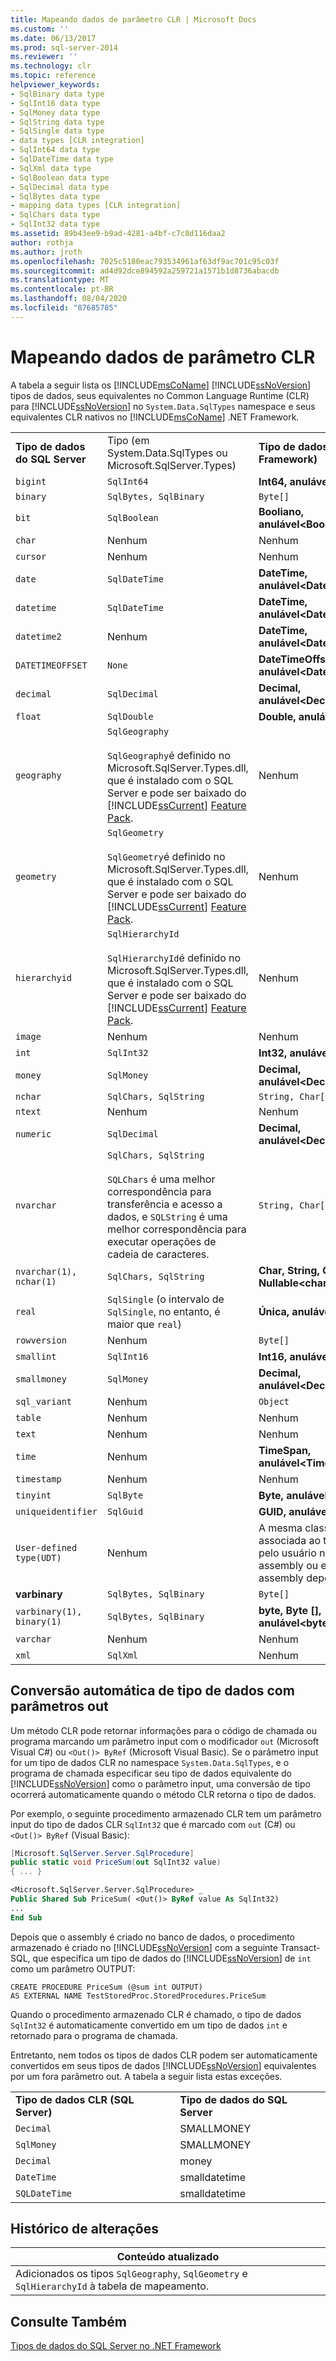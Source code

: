 ```yaml
---
title: Mapeando dados de parâmetro CLR | Microsoft Docs
ms.custom: ''
ms.date: 06/13/2017
ms.prod: sql-server-2014
ms.reviewer: ''
ms.technology: clr
ms.topic: reference
helpviewer_keywords:
- SqlBinary data type
- SqlInt16 data type
- SqlMoney data type
- SqlString data type
- SqlSingle data type
- data types [CLR integration]
- SqlInt64 data type
- SqlDateTime data type
- SqlXml data type
- SqlBoolean data type
- SqlDecimal data type
- SqlBytes data type
- mapping data types [CLR integration]
- SqlChars data type
- SqlInt32 data type
ms.assetid: 89b43ee9-b9ad-4281-a4bf-c7c8d116daa2
author: rothja
ms.author: jroth
ms.openlocfilehash: 7025c5180eac793534961af63df9ac701c95c03f
ms.sourcegitcommit: ad4d92dce894592a259721a1571b1d8736abacdb
ms.translationtype: MT
ms.contentlocale: pt-BR
ms.lasthandoff: 08/04/2020
ms.locfileid: "87685785"
---
```

# <a name="mapping-clr-parameter-data"></a>Mapeando dados de parâmetro CLR
  A tabela a seguir lista os [!INCLUDE[msCoName](../../includes/msconame-md.md)] [!INCLUDE[ssNoVersion](../../includes/ssnoversion-md.md)] tipos de dados, seus equivalentes no Common Language Runtime (CLR) para [!INCLUDE[ssNoVersion](../../includes/ssnoversion-md.md)] no `System.Data.SqlTypes` namespace e seus equivalentes CLR nativos no [!INCLUDE[msCoName](../../includes/msconame-md.md)] .NET Framework.  
  
||||  
|-|-|-|  
|**Tipo de dados do SQL Server**|Tipo (em System.Data.SqlTypes ou Microsoft.SqlServer.Types)|**Tipo de dados CLR (.NET Framework)**|  
|`bigint`|`SqlInt64`|**Int64, anulável\<Int64>**|  
|`binary`|`SqlBytes, SqlBinary`|`Byte[]`|  
|`bit`|`SqlBoolean`|**Booliano, anulável\<Boolean>**|  
|`char`|Nenhum|Nenhum|  
|`cursor`|Nenhum|Nenhum|  
|`date`|`SqlDateTime`|**DateTime, anulável\<DateTime>**|  
|`datetime`|`SqlDateTime`|**DateTime, anulável\<DateTime>**|  
|`datetime2`|Nenhum|**DateTime, anulável\<DateTime>**|  
|`DATETIMEOFFSET`|`None`|**DateTimeOffset, anulável\<DateTimeOffset>**|  
|`decimal`|`SqlDecimal`|**Decimal, anulável\<Decimal>**|  
|`float`|`SqlDouble`|**Double, anulável\<Double>**|  
|`geography`|`SqlGeography`<br /><br /> `SqlGeography`é definido no Microsoft.SqlServer.Types.dll, que é instalado com o SQL Server e pode ser baixado do [!INCLUDE[ssCurrent](../../includes/sscurrent-md.md)] [Feature Pack](https://www.microsoft.com/download/details.aspx?id=53164).|Nenhum|  
|`geometry`|`SqlGeometry`<br /><br /> `SqlGeometry`é definido no Microsoft.SqlServer.Types.dll, que é instalado com o SQL Server e pode ser baixado do [!INCLUDE[ssCurrent](../../includes/sscurrent-md.md)] [Feature Pack](https://www.microsoft.com/download/details.aspx?id=53164).|Nenhum|  
|`hierarchyid`|`SqlHierarchyId`<br /><br /> `SqlHierarchyId`é definido no Microsoft.SqlServer.Types.dll, que é instalado com o SQL Server e pode ser baixado do [!INCLUDE[ssCurrent](../../includes/sscurrent-md.md)] [Feature Pack](https://www.microsoft.com/download/details.aspx?id=53164).|Nenhum|  
|`image`|Nenhum|Nenhum|  
|`int`|`SqlInt32`|**Int32, anulável\<Int32>**|  
|`money`|`SqlMoney`|**Decimal, anulável\<Decimal>**|  
|`nchar`|`SqlChars, SqlString`|`String, Char[]`|  
|`ntext`|Nenhum|Nenhum|  
|`numeric`|`SqlDecimal`|**Decimal, anulável\<Decimal>**|  
|`nvarchar`|`SqlChars, SqlString`<br /><br /> `SQLChars` é uma melhor correspondência para transferência e acesso a dados, e `SQLString` é uma melhor correspondência para executar operações de cadeia de caracteres.|`String, Char[]`|  
|`nvarchar(1), nchar(1)`|`SqlChars, SqlString`|**Char, String, Char [], Nullable\<char>**|  
|`real`|`SqlSingle` (o intervalo de `SqlSingle`, no entanto, é maior que `real`)|**Única, anulável\<Single>**|  
|`rowversion`|Nenhum|`Byte[]`|  
|`smallint`|`SqlInt16`|**Int16, anulável\<Int16>**|  
|`smallmoney`|`SqlMoney`|**Decimal, anulável\<Decimal>**|  
|`sql_variant`|Nenhum|`Object`|  
|`table`|Nenhum|Nenhum|  
|`text`|Nenhum|Nenhum|  
|`time`|Nenhum|**TimeSpan, anulável\<TimeSpan>**|  
|`timestamp`|Nenhum|Nenhum|  
|`tinyint`|`SqlByte`|**Byte, anulável\<Byte>**|  
|`uniqueidentifier`|`SqlGuid`|**GUID, anulável\<Guid>**|  
|`User-defined type(UDT)`|Nenhum|A mesma classe que é associada ao tipo definido pelo usuário no mesmo assembly ou em um assembly dependente.|  
|**varbinary**|`SqlBytes, SqlBinary`|`Byte[]`|  
|`varbinary(1), binary(1)`|`SqlBytes, SqlBinary`|**byte, Byte [], anulável\<byte>**|  
|`varchar`|Nenhum|Nenhum|  
|`xml`|`SqlXml`|Nenhum|  
  
## <a name="automatic-data-type-conversion-with-out-parameters"></a>Conversão automática de tipo de dados com parâmetros out  
 Um método CLR pode retornar informações para o código de chamada ou programa marcando um parâmetro input com o modificador `out` (Microsoft Visual C#) ou `<Out()> ByRef` (Microsoft Visual Basic). Se o parâmetro input for um tipo de dados CLR no namespace `System.Data.SqlTypes`, e o programa de chamada especificar seu tipo de dados equivalente do [!INCLUDE[ssNoVersion](../../includes/ssnoversion-md.md)] como o parâmetro input, uma conversão de tipo ocorrerá automaticamente quando o método CLR retorna o tipo de dados.  
  
 Por exemplo, o seguinte procedimento armazenado CLR tem um parâmetro input do tipo de dados CLR `SqlInt32` que é marcado com `out` (C#) ou `<Out()> ByRef` (Visual Basic):  
  
```csharp  
[Microsoft.SqlServer.Server.SqlProcedure]  
public static void PriceSum(out SqlInt32 value)  
{ ... }  
```  
  
```vb  
<Microsoft.SqlServer.Server.SqlProcedure> _  
Public Shared Sub PriceSum( <Out()> ByRef value As SqlInt32)  
...  
End Sub  
```  
  
 Depois que o assembly é criado no banco de dados, o procedimento armazenado é criado no [!INCLUDE[ssNoVersion](../../includes/ssnoversion-md.md)] com a seguinte Transact-SQL, que especifica um tipo de dados do [!INCLUDE[ssNoVersion](../../includes/ssnoversion-md.md)] de `int` como um parâmetro OUTPUT:  
  
```  
CREATE PROCEDURE PriceSum (@sum int OUTPUT)  
AS EXTERNAL NAME TestStoredProc.StoredProcedures.PriceSum  
```  
  
 Quando o procedimento armazenado CLR é chamado, o tipo de dados `SqlInt32` é automaticamente convertido em um tipo de dados `int` e retornado para o programa de chamada.  
  
 Entretanto, nem todos os tipos de dados CLR podem ser automaticamente convertidos em seus tipos de dados [!INCLUDE[ssNoVersion](../../includes/ssnoversion-md.md)] equivalentes por um fora parâmetro out. A tabela a seguir lista estas exceções.  
  
|||  
|-|-|  
|**Tipo de dados CLR (SQL Server)**|**Tipo de dados do SQL Server**|  
|`Decimal`|SMALLMONEY|  
|`SqlMoney`|SMALLMONEY|  
|`Decimal`|money|  
|`DateTime`|smalldatetime|  
|`SQLDateTime`|smalldatetime|  
  
## <a name="change-history"></a>Histórico de alterações  
  
|Conteúdo atualizado|  
|---------------------|  
|Adicionados os tipos `SqlGeography`, `SqlGeometry` e `SqlHierarchyId` à tabela de mapeamento.|  
  
## <a name="see-also"></a>Consulte Também  
 [Tipos de dados do SQL Server no .NET Framework](sql-server-data-types-in-the-net-framework.md)  
  
  
